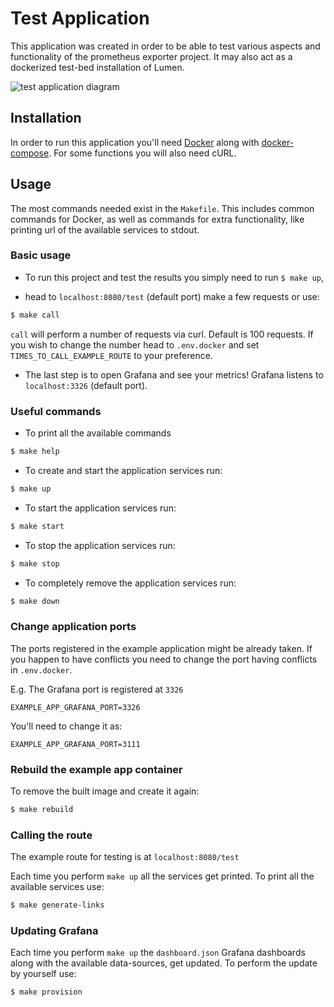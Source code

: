 # Test Application 
This application was created in order to be able to test various aspects 
and functionality of the prometheus exporter project. It may also act as 
a dockerized test-bed installation of Lumen.

![test application diagram](https://github.com/erifili117/lumen-example-app/blob/master/docs/example_app.png)

## Installation
In order to run this application you'll need [Docker](https://docs.docker.com/install/) 
along with [docker-compose](https://docs.docker.com/compose/install/).
For some functions you will also need cURL.

## Usage
The most commands needed exist in the `Makefile`. This includes
common commands for Docker, as well as commands for extra functionality,
like printing url of the available services to stdout.

### Basic usage

- To run this project and test the results you simply need to run `$ make up`,

- head to `localhost:8080/test` (default port) make a few requests or use:

```bash
$ make call
```

`call` will perform a number of requests via curl. Default is 100 requests.
If you wish to change the number head to `.env.docker` and set `TIMES_TO_CALL_EXAMPLE_ROUTE`
to your preference.

- The last step is to open Grafana and see your metrics!
Grafana listens to `localhost:3326` (default port).

### Useful commands

- To print all the available commands
```bash
$ make help
```

- To create and start the application services run:
```bash
$ make up
```

- To start the application services run:
```bash
$ make start
```

- To stop the application services run:
```bash
$ make stop
```

- To completely remove the application services run:
```bash
$ make down
```

### Change application ports

The ports registered in the example application might be already 
taken. If you happen to have conflicts you need to change the port having
conflicts in `.env.docker`.

E.g.
The Grafana port is registered at `3326` 

```dotenv
EXAMPLE_APP_GRAFANA_PORT=3326
```

You'll need to change it as:

```dotenv
EXAMPLE_APP_GRAFANA_PORT=3111
```

### Rebuild the example app container

To remove the built image and create it again:
```bash
$ make rebuild
```

### Calling the route

The example route for testing is at `localhost:8080/test`

Each time you perform `make up` all the services get printed.
To print all the available services use:

```bash
$ make generate-links
``` 

### Updating Grafana

Each time you perform `make up` the `dashboard.json` Grafana dashboards along with 
the available data-sources, get updated.
To perform the update by yourself use:

```bash
$ make provision
``` 
